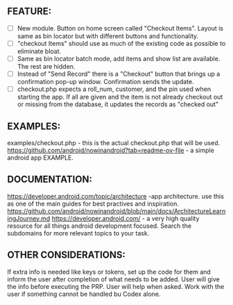 ## FEATURE:

- [ ] New module. Button on home screen called "Checkout Items". Layout is same as bin locator but with different buttons and functionality.
- [ ] "checkout Items" should use as much of the existing code as possible to eliminate bloat.
- [ ] Same as bin locator batch mode, add items and show list are available. The rest are hidden.
- [ ] Instead of "Send Record" there is a "Checkout" button that brings up a confirmation pop-up window. Confirmation sends the update.
- [ ] checkout.php expects a roll_num, customer, and the pin used when starting the app. If all are given and the item is not already checkout out or missing from the database, it updates the records as "checked out"

## EXAMPLES:

examples/checkout.php - this is the actual checkout.php that will be used.
https://github.com/android/nowinandroid?tab=readme-ov-file - a simple android app EXAMPLE.

## DOCUMENTATION:

https://developer.android.com/topic/architecture -app architecture. use this as one of the main guides for best practives and inspiration.
https://github.com/android/nowinandroid/blob/main/docs/ArchitectureLearningJourney.md
https://developer.android.com/ - a very high quality resource for all things android development focused. Search the subdomains for more relevant topics to your task.

## OTHER CONSIDERATIONS:

If extra info is needed like keys or tokens, set up the code for them and inform the user after completion of what needs to be added. User will give the info before executing the PRP.
User will help when asked. Work with the user if something cannot be handled bu Codex alone.
